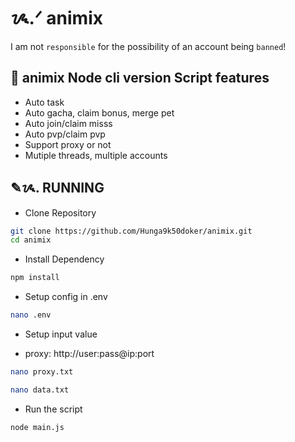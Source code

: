 ﻿# ᝰ.ᐟ animix

I am not `responsible` for the possibility of an account being `banned`!

## 📎 animix Node cli version Script features

- Auto task
- Auto gacha, claim bonus, merge pet
- Auto join/claim misss
- Auto pvp/claim pvp
- Support proxy or not
- Mutiple threads, multiple accounts

## ✎ᝰ. RUNNING

- Clone Repository

```bash
git clone https://github.com/Hunga9k50doker/animix.git
cd animix
```

- Install Dependency

```bash
npm install
```

- Setup config in .env

```bash
nano .env
```

- Setup input value

* proxy: http://user:pass@ip:port

```bash
nano proxy.txt
```

```bash
nano data.txt
```

- Run the script

```bash
node main.js
```
